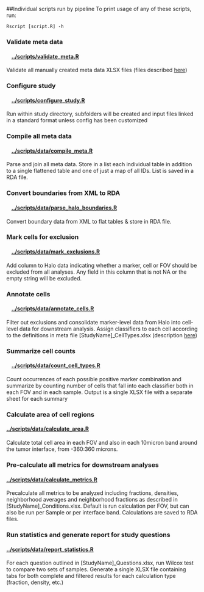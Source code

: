 ##Individual scripts run by pipeline
To print usage of any of these scripts, run:

```
Rscript [script.R] -h
```

### Validate meta data
#### &nbsp; &nbsp; [../scripts/validate_meta.R](../scripts/validate_meta.R)
Validate all manually created meta data XLSX files (files described [here](study_meta_data.md))

### Configure study
#### &nbsp; &nbsp;  [../scripts/configure_study.R](../scripts/configure_study.R)
Run within study directory, subfolders will be created and input files linked in a standard format unless config has been customized

### Compile all meta data
####  &nbsp; &nbsp; [../scripts/data/compile_meta.R](../scripts/data/compile_meta.R)
Parse and join all meta data. Store in a list each individual table in addition to a single flattened table and one of just a map of all IDs. List is saved in a RDA file.

### Convert boundaries from XML to RDA
####  &nbsp; &nbsp; [../scripts/data/parse_halo_boundaries.R](../scripts/data/parse_halo_boundaries.R)
Convert boundary data from XML to flat tables & store in RDA file.

### Mark cells for exclusion
####  &nbsp; &nbsp; [../scripts/data/mark_exclusions.R](../scripts/data/mark_exclusions.R)
Add column to Halo data indicating whether a marker, cell or FOV should be excluded from all analyses. Any field in this column that is not NA or the empty string will be excluded.

### Annotate cells
####  &nbsp; &nbsp; [../scripts/data/annotate_cells.R](../scripts/data/annotate_cells.R)
Filter out exclusions and consolidate marker-level data from Halo into cell-level data for downstream analysis. Assign classifiers to each cell according to the definitions in meta file [StudyName]_CellTypes.xlsx (description [here](study_meta_data.md))

### Summarize cell counts
####   &nbsp; &nbsp; [../scripts/data/count_cell_types.R](../scripts/data/count_cell_types.R)
Count occurrences of each possible positive marker combination and summarize by counting number of cells that fall into each classifier both in each FOV and in each sample. Output is a single XLSX file with a separate sheet for each summary

### Calculate area of cell regions
#### [../scripts/data/calculate_area.R](../scripts/calculate_area.R)
Calculate total cell area in each FOV and also in each 10micron band around the tumor interface, from -360:360 microns.

### Pre-calculate all metrics for downstream analyses
#### [../scripts/data/calculate_metrics.R](../scripts/calculate_metrics.R)
Precalculate all metrics to be analyzed including fractions, densities, neighborhood averages and neighborhood fractions as described in [StudyName]_Conditions.xlsx. Default is run calculation per FOV, but can also be run per Sample or per interface band. Calculations are saved to RDA files.

### Run statistics and generate report for study questions
#### [../scripts/data/report_statistics.R](../scripts/data/report_statistics.R)
For each question outlined in [StudyName]_Questions.xlsx, run Wilcox test to compare two sets of samples. Generate a single XLSX file containing tabs for both complete and filtered results for each calculation type (fraction, density, etc.)
<br>
